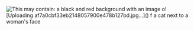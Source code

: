   <img src="https://i.pinimg.com/736x/f1/ac/51/f1ac518d5de860e3b4ae89b832baecbd.jpg" alt="This may contain: a black and red background with an image o![Uploading af7a0cbf33eb2148057900e478b127bd.jpg…]()
f a cat next to a woman&#39;s face"/>
      
<!--
**TacNaynn/TacNaynn** is a ✨ _special_ ✨ repository because its `README.md` (this file) appears on your GitHub profile.

Here are some ideas to get you started:

- 🔭 I’m currently working on ...
- 🌱 I’m currently learning ...
- 👯 I’m looking to collaborate on ...
- 🤔 I’m looking for help with ...
- 💬 Ask me about ...
- 📫 How to reach me: ...
- 😄 Pronouns: ...
- ⚡ Fun fact: ...
-->

